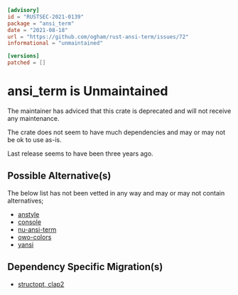 ```toml
[advisory]
id = "RUSTSEC-2021-0139"
package = "ansi_term"
date = "2021-08-18"
url = "https://github.com/ogham/rust-ansi-term/issues/72"
informational = "unmaintained"

[versions]
patched = []
```
# ansi_term is Unmaintained

The maintainer has adviced that this crate is deprecated and will not receive any maintenance.

The crate does not seem to have much dependencies and may or may not be ok to use as-is.

Last release seems to have been three years ago.

## Possible Alternative(s)

 The below list has not been vetted in any way and may or may not contain alternatives;

 - [anstyle](https://github.com/epage/anstyle)
 - [console](https://crates.io/crates/console)
 - [nu-ansi-term](https://crates.io/crates/nu-ansi-term)
 - [owo-colors](https://crates.io/crates/owo-colors)
 - [yansi](https://crates.io/crates/yansi)

## Dependency Specific Migration(s)

 - [structopt, clap2](https://github.com/TeXitoi/structopt/issues/525)